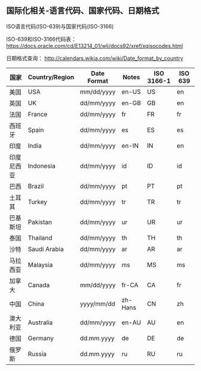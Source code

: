 ## 国际化相关-语言代码、国家代码、日期格式

ISO语言代码(ISO-639)与国家代码(ISO-3166)

ISO-639和ISO-3166代码表： https://docs.oracle.com/cd/E13214_01/wli/docs92/xref/xqisocodes.html

日期格式查询： http://calendars.wikia.com/wiki/Date_format_by_country

| 国家    | Country/Region | Date Format | Notes   | ISO 3166-1 | ISO 639 |
| ----- | -------------- | ----------- | ------- | ---------- | ------- |
| 美国    | USA            | mm/dd/yyyy  | en-US   | US         | en      |
| 英国    | UK             | dd/mm/yyyy  | en-GB   | GB         | en      |
| 法国    | France         | dd/mm/yyyy  | fr      | FR         | fr      |
| 西班牙   | Spain          | dd/mm/yyyy  | es      | ES         | es      |
| 印度    | India          | dd/mm/yyyy  | en-IN   | IN         | en      |
| 印度尼西亚 | Indonesia      | dd/mm/yyyy  | id      | ID         | id      |
| 巴西    | Brazil         | dd/mm/yyyy  | pt      | PT         | pt      |
| 土耳其   | Turkey         | dd/mm/yyyy  | tr      | TR         | tr      |
| 巴基斯坦  | Pakistan       | dd/mm/yyyy  | ur      | UR         | ur      |
| 泰国    | Thailand       | dd/mm/yyyy  | th      | TH         | th      |
| 沙特    | Saudi Arabia   | dd/mm/yyyy  | ar      | AR         | ar      |
| 马拉西亚  | Malaysia       | dd/mm/yyyy  | ms      | MS         | ms      |
| 加拿大   | Canada         | mm/dd/yyyy  | fr-CA   | CA         | fr      |
| 中国    | China          | yyyy/mm/dd  | zh-Hans | CN         | zh      |
| 澳大利亚  | Australia      | dd/mm/yyyy  | en-AU   | AU         | en      |
| 德国    | Germany        | dd.mm.yyyy  | de      | DE         | de      |
| 俄罗斯   | Russia         | dd.mm.yyyy  | ru      | RU         | ru      |

 

 